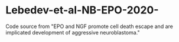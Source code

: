 # Lebedev-et-al-NB-EPO-2020-
Code source from "EPO and NGF promote cell death escape and are implicated development of aggressive neuroblastoma."
